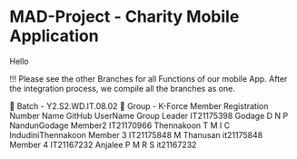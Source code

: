 # MAD-Project - Charity Mobile Application
Hello

!!! Please see the other Branches for all Functions of our mobile App. After the integration process, we compile all the branches as one.

🔖 Batch - Y2.S2.WD.IT.08.02
🔖 Group - K-Force
Member	Registration Number	Name	GitHub UserName
Group Leader	IT21175398	Godage D N P	NandunGodage
Member2	IT21170966	Thennakoon T M I C	IndudiniThennakoon
Member 3	IT21175848	M Thanusan	it21175848
Member 4	IT21167232	Anjalee P M R S	it21167232
